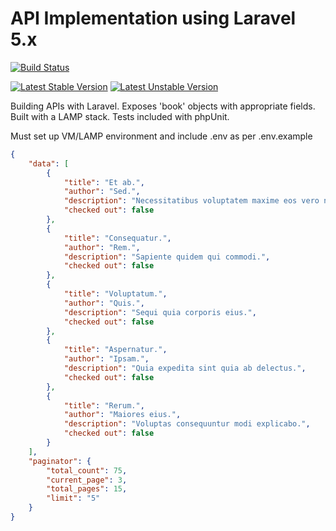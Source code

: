 # API Implementation using Laravel 5.x

[![Build Status](https://travis-ci.org/laravel/framework.svg)](https://travis-ci.org/laravel/framework)

[![Latest Stable Version](https://poser.pugx.org/laravel/framework/v/stable.svg)](https://packagist.org/packages/laravel/framework)
[![Latest Unstable Version](https://poser.pugx.org/laravel/framework/v/unstable.svg)](https://packagist.org/packages/laravel/framework)

Building APIs with Laravel. Exposes 'book' objects with appropriate fields. Built with a LAMP stack. Tests included with phpUnit.

Must set up VM/LAMP environment and include .env as per .env.example

```json
{
    "data": [
        {
            "title": "Et ab.",
            "author": "Sed.",
            "description": "Necessitatibus voluptatem maxime eos vero nobis.",
            "checked out": false
        },
        {
            "title": "Consequatur.",
            "author": "Rem.",
            "description": "Sapiente quidem qui commodi.",
            "checked out": false
        },
        {
            "title": "Voluptatum.",
            "author": "Quis.",
            "description": "Sequi quia corporis eius.",
            "checked out": false
        },
        {
            "title": "Aspernatur.",
            "author": "Ipsam.",
            "description": "Quia expedita sint quia ab delectus.",
            "checked out": false
        },
        {
            "title": "Rerum.",
            "author": "Maiores eius.",
            "description": "Voluptas consequuntur modi explicabo.",
            "checked out": false
        }
    ],
    "paginator": {
        "total_count": 75,
        "current_page": 3,
        "total_pages": 15,
        "limit": "5"
    }
}
```

